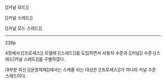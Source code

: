 [[커널 모드]]

[[커널 스레드]]

[[커널 모드 스레드]]

***

239p

4장에서 [[프로세스]] 모델에 [[스레드]]를 도입하면서 사용자 수준과 [[커널]] 수준 [[스레드|커널 스레드]]를 구별하였다.

대부분 최신 [[운영체제]]에서는 스케줄 되는 대상은 [[프로세스]]가 아니라 커널 수준 스레드이다.